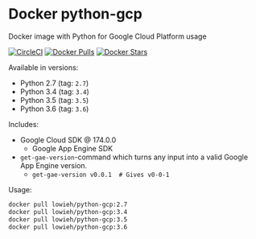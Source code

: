 # Docker python-gcp

Docker image with Python for Google Cloud Platform usage

[![CircleCI](https://circleci.com/gh/LowieHuyghe/docker-python-gcp.svg?style=svg)](https://circleci.com/gh/LowieHuyghe/docker-python-gcp)
[![Docker Pulls](https://img.shields.io/docker/pulls/lowieh/python-gcp.svg)](https://hub.docker.com/r/lowieh/python-gcp)
[![Docker Stars](https://img.shields.io/docker/stars/lowieh/python-gcp.svg)](https://hub.docker.com/r/lowieh/python-gcp)

Available in versions:
* Python 2.7 (tag: `2.7`)
* Python 3.4 (tag: `3.4`)
* Python 3.5 (tag: `3.5`)
* Python 3.6 (tag: `3.6`)

Includes:
* Google Cloud SDK @ 174.0.0
  - Google App Engine SDK
* `get-gae-version`-command which turns any input into a valid Google App Engine version.
  - `get-gae-version v0.0.1  # Gives v0-0-1`

Usage:
```bash
docker pull lowieh/python-gcp:2.7
docker pull lowieh/python-gcp:3.4
docker pull lowieh/python-gcp:3.5
docker pull lowieh/python-gcp:3.6
```
